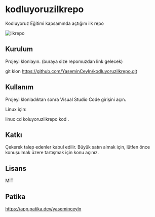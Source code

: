 # kodluyoruzilkrepo
Kodluyoruz Eğitimi kapsamında açtığım ilk repo

![ilkrepo](https://user-images.githubusercontent.com/116106318/200061114-d86fe24b-bae0-4d23-87fe-2a43fd356dd9.PNG)

## Kurulum 

Projeyi klonlayın. (buraya size repomuzdan link gelecek)

git klon https://github.com/YaseminCeyln/kodluyoruzilkrepo.git

## Kullanım

Projeyi klonladıktan sonra Visual Studio Code girişini açın.

Linux için:

linux
cd koluyoruzilkrepo
kod .


## Katkı
Çekerek talep edenler kabul edilir. Büyük satın almak için, lütfen önce konuşulmak üzere tartışmak için konu açınız. 

## Lisans

MİT

## Patika

https://app.patika.dev/yaseminceyln
